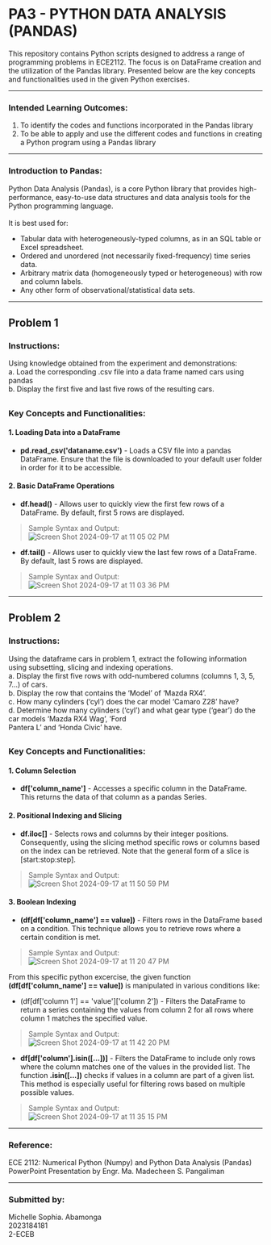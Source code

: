 # PA3 - PYTHON DATA ANALYSIS (PANDAS)
This repository contains Python scripts designed to address a range of programming problems in ECE2112. The focus is on DataFrame creation and the utilization of the Pandas library. Presented below are the key concepts and functionalities used in the given Python exercises.

***
### Intended Learning Outcomes:
1. To identify the codes and functions incorporated in the Pandas library
2. To be able to apply and use the different codes and functions in creating a Python program using a Pandas library

***
### Introduction to Pandas:
Python Data Analysis (Pandas), is a core Python library that provides high-performance, easy-to-use data structures and data analysis tools for the Python programming language.
<br> <br>
It is best used for: <br>
* Tabular data with heterogeneously-typed columns, as in an SQL table or Excel spreadsheet.
* Ordered and unordered (not necessarily fixed-frequency) time series data.
* Arbitrary matrix data (homogeneously typed or heterogeneous) with row and column labels.
* Any other form of observational/statistical data sets.

***
## Problem 1
### Instructions:
Using knowledge obtained from the experiment and demonstrations: <br>
a. Load the corresponding .csv file into a data frame named cars using pandas <br>
b. Display the first five and last five rows of the resulting cars. <br>

##
### Key Concepts and Functionalities:
#### 1. Loading Data into a DataFrame
* **pd.read_csv('dataname.csv')** - Loads a CSV file into a pandas DataFrame. Ensure that the file is  downloaded to your default user folder in order for it to be accessible.

#### 2. Basic DataFrame Operations
* **df.head()** - Allows user to quickly view the first few rows of a DataFrame. By default, first 5 rows are displayed.
> Sample Syntax and Output: <br>
> ![Screen Shot 2024-09-17 at 11 05 02 PM](https://github.com/user-attachments/assets/0519e27e-2d53-42be-b494-19945c8f963e)
 
* **df.tail()** - Allows user to quickly view the last few rows of a DataFrame. By default, last 5 rows are displayed.
> Sample Syntax and Output: <br>
> ![Screen Shot 2024-09-17 at 11 03 36 PM](https://github.com/user-attachments/assets/40648d7f-b732-4e02-a431-10b1cd15369d)

***
## Problem 2
### Instructions:
Using the dataframe cars in problem 1, extract the following information using subsetting, slicing and
indexing operations. <br>
a. Display the first five rows with odd-numbered columns (columns 1, 3, 5, 7...) of cars. <br>
b. Display the row that contains the ‘Model’ of ‘Mazda RX4’. <br>
c. How many cylinders (‘cyl’) does the car model ‘Camaro Z28’ have? <br>
d. Determine how many cylinders (‘cyl’) and what gear type (‘gear’) do the car models ‘Mazda RX4 Wag’, ‘Ford <br> Pantera L’ and ‘Honda Civic’ have. <br>

##
### Key Concepts and Functionalities:
#### 1. Column Selection
* **df['column_name']** - Accesses a specific column in the DataFrame. This returns the data of that column as a pandas Series.

#### 2.  Positional Indexing and Slicing
* **df.iloc[]** - Selects rows and columns by their integer positions. Consequently, using the slicing method specific rows or columns based on the index can be retrieved. Note that the general form of a slice is [start:stop:step].
> Sample Syntax and Output: <br>
> ![Screen Shot 2024-09-17 at 11 50 59 PM](https://github.com/user-attachments/assets/898b2767-99ce-42f2-96b0-03682729c92c)


#### 3. Boolean Indexing
* **(df[df['column_name'] == value])** - Filters rows in the DataFrame based on a condition. This technique allows you to retrieve rows where a certain condition is met.
> Sample Syntax and Output: <br>
> ![Screen Shot 2024-09-17 at 11 20 47 PM](https://github.com/user-attachments/assets/b4d25a99-d315-4673-8925-ed2ce6f4d098)

From this specific python excercise, the given function **(df[df['column_name'] == value])** is manipulated in various conditions like:
* (df[df['column 1'] == 'value']['column 2']) - Filters the DataFrame to return a series containing the values from column 2 for all rows where column 1 matches the specified value.
> Sample Syntax and Output: <br>
> ![Screen Shot 2024-09-17 at 11 42 20 PM](https://github.com/user-attachments/assets/b7ca89cf-3af4-41c3-ab1c-16e6e43b09a0)

* **df[df['column'].isin([...])]** - Filters the DataFrame to include only rows where the column matches one of the values in the provided list. The function **.isin([...])** checks if values in a column are part of a given list. This method is especially useful for filtering rows based on multiple possible values.
> Sample Syntax and Output: <br>
> ![Screen Shot 2024-09-17 at 11 35 15 PM](https://github.com/user-attachments/assets/a0a65e48-1957-4678-98a1-35dfaf2f071e)

***
### Reference:
ECE 2112: Numerical Python (Numpy) and Python Data Analysis (Pandas) PowerPoint Presentation by Engr. Ma. Madecheen S. Pangaliman

***
### Submitted by:
Michelle Sophia. Abamonga <br>
2023184181 <br>
2-ECEB 


